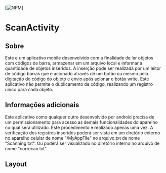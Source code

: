 [![NPM](https://img.shields.io/npm/l/react)]

# ScanActivity

## Sobre

Este e um aplicativo mobile desenvolvido com a finalidade de ler objetos com códigos de barra, armazenar em um arquivo local e informar a quantidade de objetos inseridos.
A inserção pode ser realizada por um leitor de código barras que e acionado através de um botão ou mesmo pela digitação do código do objeto e envio após acionar 
o botão write. Este aplicativo não permite o duplicamento de código, realizando um registro unico para cada objeto.

## Informações adicionais

Este aplicativo como qualquer outro desenvolvido por android precisa de um permissionamento para acesso as demais funcionalidades do aparelho no qual será utilizado.
Este procedimento e realizado apenas uma vez. A verificação dos registros inseridos poderá ser vista em um diretório externo no aparelho celular de nome "/MyAppFile"
no arquivo.txt de nome "Scanning.txt". Ou poderá ser visualizado no diretório interno no arquivo de nome "correcao.txt".

## Layout
